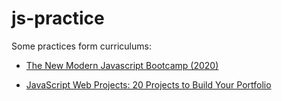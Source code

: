 # js-practice

Some practices form curriculums:

- [The New Modern Javascript Bootcamp (2020)](https://www.udemy.com/course/javascript-beginners-complete-tutorial/)

- [JavaScript Web Projects: 20 Projects to Build Your Portfolio](https://www.udemy.com/course/javascript-web-projects-to-build-your-portfolio-resume/)

